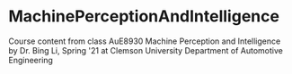 # MachinePerceptionAndIntelligence
Course content from class AuE8930 Machine Perception and Intelligence by Dr. Bing Li, Spring '21 at Clemson University Department of Automotive Engineering
